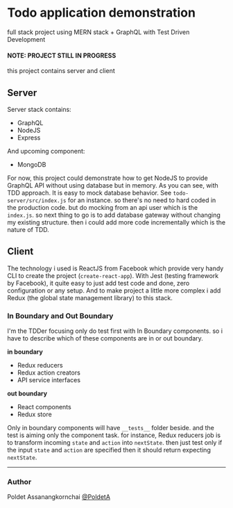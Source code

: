 # Todo application demonstration

full stack project using MERN stack + GraphQL with Test Driven Development

#### NOTE: PROJECT STILL IN PROGRESS

this project contains server and client

## Server

Server stack contains:
- GraphQL
- NodeJS
- Express

And upcoming component:
- MongoDB

For now, this project could demonstrate how to get NodeJS to provide GraphQL API without using database but in memory. As you can see, with TDD approach. It is easy to mock database behavior. See `todo-server/src/index.js` for an instance. so there's no need to hard coded in the production code. but do mocking from an api user which is the `index.js`. so next thing to go is to add database gateway without changing my existing structure. then i could add more code incrementally which is the nature of TDD.

## Client

The technology i used is ReactJS from Facebook which provide very handy CLI to create the project (`create-react-app`). With Jest (testing framework by Facebook), it quite easy to just add test code and done, zero configuration or any setup. And to make project a little more complex i add Redux (the global state management library) to this stack.

### In Boundary and Out Boundary

I'm the TDDer focusing only do test first with In Boundary components. so i have to describe which of these components are in or out boundary.

**in boundary**
- Redux reducers
- Redux action creators
- API service interfaces

**out boundary**
- React components
- Redux store

Only in boundary components will have `__tests__` folder beside. and the test is aiming only the component task. for instance, Redux reducers job is to transform incoming `state` and `action` into `nextState`. then just test only if the input `state` and `action` are specified then it should return expecting `nextState`.

---
###  Author
Poldet Assanangkornchai [@PoldetA](https://twitter.com/PoldetA)